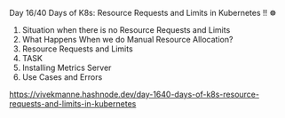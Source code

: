 Day 16/40 Days of K8s: Resource Requests and Limits in Kubernetes !! ☸️

1. Situation when there is no Resource Requests and Limits
2. What Happens When we do Manual Resource Allocation?
3. Resource Requests and Limits
4. TASK 
5. Installing Metrics Server
6. Use Cases and Errors

https://vivekmanne.hashnode.dev/day-1640-days-of-k8s-resource-requests-and-limits-in-kubernetes